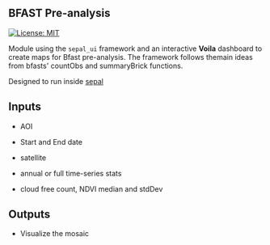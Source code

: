 ## BFAST Pre-analysis
[![License: MIT](https://img.shields.io/badge/License-MIT-yellow.svg)](https://opensource.org/licenses/MIT)


Module using the `sepal_ui` framework and an interactive **Voila** dashboard to create maps for Bfast pre-analysis.
The framework follows themain ideas from bfasts' countObs and summaryBrick functions. 

Designed to run inside [sepal](https://sepal.io) 

## Inputs

- AOI

- Start and End date

- satellite

- annual or full time-series stats

- cloud free count, NDVI median and stdDev


## Outputs

- Visualize the mosaic


